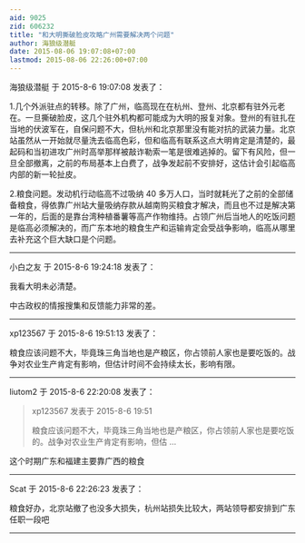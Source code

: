 ```yaml
---
aid: 9025
zid: 606232
title: "和大明撕破脸皮攻略广州需要解决两个问题"
author: 海狼级潜艇
date: 2015-08-06 19:07:08+07:00
lastmod: 2015-08-06 22:26:00+07:00
---
```


海狼级潜艇 于 2015-8-6 19:07:08 发表了：

1.几个外派驻点的转移。除了广州，临高现在在杭州、登州、北京都有驻外元老在。一旦撕破脸皮，这几个驻外机构都可能成为大明的报复对象。登州的有驻扎在当地的伏波军在，自保问题不大，但杭州和北京那里没有能对抗的武装力量。北京站虽然从一开始就尽量洗去临高色彩，但和临高有联系这点大明肯定是清楚的，最起码和当初进攻广州时高举那样被敲诈勒索一笔是很难逃掉的。留下有风险，但一旦全部撤离，之前的布局基本上白费了，战争发起前不安排好，这估计会引起临高内部的新一轮扯皮。

2.粮食问题。发动机行动临高不过吸纳 40 多万人口，当时就耗光了之前的全部储备粮食，得依靠广州站大量吸纳存款从越南购买粮食才解决，而且也不过是解决第一年的，后面的是靠台湾种植番薯等高产作物维持。占领广州后当地人的吃饭问题是临高必须解决的，而广东本地的粮食生产和运输肯定会受战争影响，临高从哪里去补充这个巨大缺口是个问题。

---

小白之友 于 2015-8-6 19:24:18 发表了：

我看大明未必清楚。

中古政权的情报搜集和反馈能力非常的差。

---

xp123567 于 2015-8-6 19:51:13 发表了：

粮食应该问题不大，毕竟珠三角当地也是产粮区，你占领前人家也是要吃饭的。战争对农业生产肯定有影响，但估计时间不会持续太长，影响有限。

---

liutom2 于 2015-8-6 22:20:08 发表了：

> xp123567 发表于 2015-8-6 19:51
>
> 粮食应该问题不大，毕竟珠三角当地也是产粮区，你占领前人家也是要吃饭的。战争对农业生产肯定有影响，但估 ...

这个时期广东和福建主要靠广西的粮食

---

Scat 于 2015-8-6 22:26:23 发表了：

粮食好办，北京站撤了也没多大损失，杭州站损失比较大，两站领导都安排到广东任职一段吧

---
